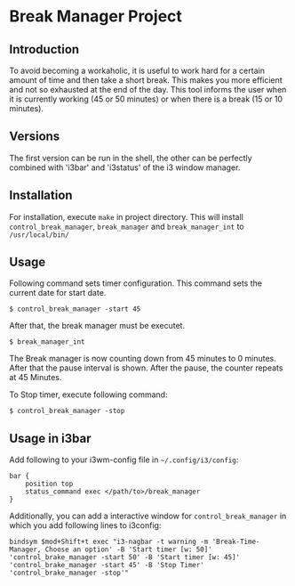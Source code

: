 # Break Manager Project
## Introduction
To avoid becoming a workaholic, it is useful to work hard for a certain amount of time and then take a short break. This makes you more efficient and not so exhausted at the end of the day. This tool informs the user when it is currently working (45 or 50 minutes) or when there is a break (15 or 10 minutes).

## Versions
The first version can be run in the shell, the other can be perfectly combined with 'i3bar' and 'i3status' of the i3 window manager.

## Installation
For installation, execute ```make``` in project directory. This will install ```control_break_manager```, ```break_manager``` and ```break_manager_int``` to ```/usr/local/bin/```

## Usage
Following command sets timer configuration. This command sets the current date for start date. 
```
$ control_break_manager -start 45
```
After that, the break manager must be executet.
```
$ break_manager_int
```
The Break manager is now counting down from 45 minutes to 0 minutes. After that the pause interval is shown. After the pause, the counter repeats at 45 Minutes.

To Stop timer, execute following command:
```
$ control_break_manager -stop
```

## Usage in i3bar
Add following to your i3wm-config file in ```~/.config/i3/config```:
```
bar {
    position top
    status_command exec </path/to>/break_manager
}
```

Additionally, you can add a interactive window for ```control_break_manager``` in which you add following lines to i3config:
```
bindsym $mod+Shift+t exec "i3-nagbar -t warning -m 'Break-Time-Manager, Choose an option' -B 'Start timer [w: 50]' 'control_brake_manager -start 50' -B 'Start timer [w: 45]' 'control_brake_manager -start 45' -B 'Stop Timer' 'control_brake_manager -stop'"
```


